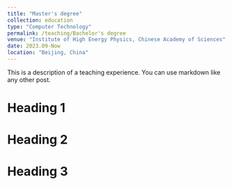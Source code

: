 ```yaml
---
title: "Master's degree"
collection: education
type: "Computer Technology"
permalink: /teaching/Bachelor's degree
venue: "Institute of High Energy Physics, Chinese Academy of Sciences"
date: 2023.09-Now
location: "Beijing, China"
---
```


This is a description of a teaching experience. You can use markdown like any other post.

Heading 1
======

Heading 2
======

Heading 3
======
